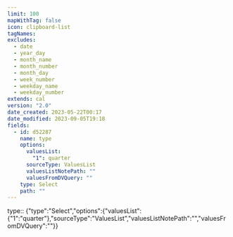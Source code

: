 ```yaml
---
limit: 100
mapWithTag: false
icon: clipboard-list
tagNames:
excludes:
  - date
  - year_day
  - month_name
  - month_number
  - month_day
  - week_number
  - weekday_name
  - weekday_number
extends: cal
version: "2.0"
date_created: 2023-05-22T00:17
date_modified: 2023-09-05T19:18
fields:
  - id: d52287
    name: type
    options:
      valuesList:
        "1": quarter
      sourceType: ValuesList
      valuesListNotePath: ""
      valuesFromDVQuery: ""
    type: Select
    path: ""
---
```


type:: {"type":"Select","options":{"valuesList":{"1":"quarter"},"sourceType":"ValuesList","valuesListNotePath":"","valuesFromDVQuery":""}}
